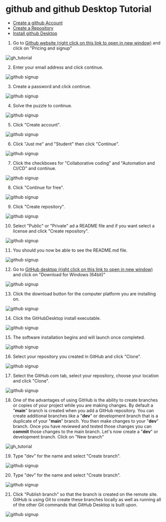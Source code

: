 # github and github Desktop Tutorial

* <a href="#create-github">Create a github Account</a>
* <a href="#create-github">Create a Repository</a>
* <a href="#install-mysql">Install github Desktop</a>


1. Go to <a href="https://github.com" target="_blank">Github website (right click on this link to open in new window)</a> and click on "Pricing and signup"

![gh_tutorial](images/gh1.png)

2. Enter your email address and click continue.

![github signup](images/gh2.png)

3. Create a password and click continue.

![github signup](images/gh3.png)

4. Solve the puzzle to continue.

![github signup](images/gh4.png)

5. Click "Create account".

![github signup](images/gh5.png)

6. Click "Just me" and "Student" then click "Continue".

![github signup](images/gh6.png)

7. Click the checkboxes for "Collaborative coding" and "Automation and CI/CD" and continue.

![github signup](images/gh8.png)

8. Click "Continue for free".

![github signup](images/gh9.png)

9. Click "Create repository".

![github signup](images/gh10.png)

10. Select "Public" or "Private" ad a README file and if you want select a license and click "Create repository".

![github signup](images/gh11.png)

11. You should you now be able to see the README.md file.

![github signup](images/gh12.png)

12. Go to <a href="https://desktop.github.com" target="_blank">GitHub desktop (right click on this link to open in new window)</a> and click on "Download for Windows (64bit)"

![github signup](images/gh13.png)

13. Click the download button for the computer platform you are installing on.

![github signup](images/gh14.png)

14. Click the GitHubDesktop install executable.

![github signup](images/gh15.png)

15. The software installation begins and will launch once completed.

![github signup](images/gh16.png)

16. Select your repository you created in GitHub and click "Clone".

![github signup](images/gh17.png)

17. Select the GitHub.com tab, select your repository, choose your location and click "Clone".

![github signup](images/gh18.png)

18. One of the advantages of using GitHub is the ability to create branches or copies of your project while you are making
 changes. By default a "<strong>main</strong>" branch is created when you add a GitHub repository. You can create additional branches 
like a "<strong>dev</strong>" or development branch that is a duplicate of your "<strong>main</strong>" branch. 
You then make changes to your "<strong>dev</strong>" branch. 
Once you have reviewed and tested those changes you can <strong>commit</strong>
those changes to the main branch. Let's now create a "<strong>dev</strong>" or development branch. Click on "New branch"

![gh_tutorial](images/gh19.png)

19. Type "dev" for the name and select "Create branch".

![github signup](images/gh20.png)

20. Type "dev" for the name and select "Create branch".

![github signup](images/gh20.png)

21. Click "Publish branch" so that the branch is created on the remote site. GitHub is using Git to create these branches 
locally as well as running all of the other Git commands that GitHub Desktop is built upon. 

![github signup](images/gh22.png)





